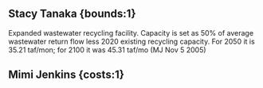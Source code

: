 ## Stacy Tanaka {bounds:1} 
Expanded wastewater recycling facility.  Capacity is set as 50% of average wastewater return flow less 2020 existing recycling capacity.  For 2050 it is 35.21 taf/mon; for 2100 it was 45.31 taf/mo  (MJ Nov 5 2005) 

## Mimi Jenkins {costs:1} 

